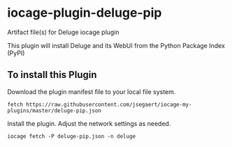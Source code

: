 # iocage-plugin-deluge-pip
Artifact file(s) for Deluge iocage plugin

This plugin will install Deluge and its WebUI from the Python Package Index (PyPI)

## To install this Plugin
Download the plugin manifest file to your local file system.
```
fetch https://raw.githubusercontent.com/jsegaert/iocage-my-plugins/master/deluge-pip.json
```
Install the plugin.  Adjust the network settings as needed.
```
iocage fetch -P deluge-pip.json -n deluge
```



